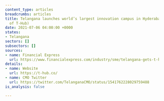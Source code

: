 ```yaml
---
content_type: articles
breadcrumbs: articles
title: Telangana launches world’s largest innovation campus in Hyderabad (phase 2
  of T-Hub)
date: 2021-07-06 04:00:00 +0000
states:
- Telangana
sectors: []
subsectors: []
sources:
- name: Financial Express
  url: https://www.financialexpress.com/industry/sme/telangana-gets-t-hub-to-boost-20k-startups/2576185/
details:
- name: Website
  url: https://t-hub.co/
- name: CMO Twitter
  url: https://twitter.com/TelanganaCMO/status/1541762228029759488
is_analysis: false

---
```

